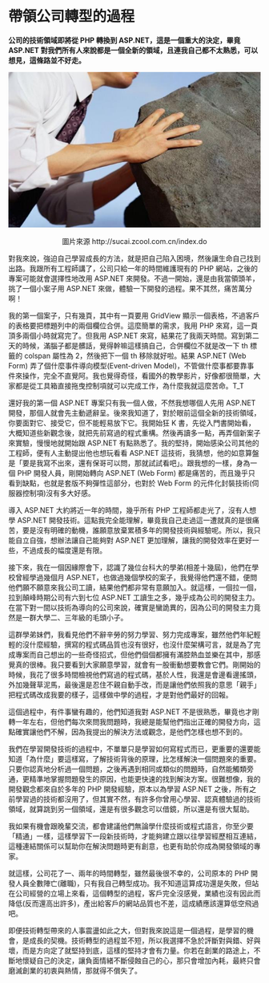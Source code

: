 # 帶領公司轉型的過程

**公司的技術領域即將從 PHP 轉換到 ASP.NET，這是一個重大的決定，畢竟 ASP.NET 對我們所有人來說都是一個全新的領域，且連我自己都不太熟悉，可以想見，這條路並不好走。**

<p align="center"><img src="images/D1C76ACE-F997-0A3C-FC4D-63189938F4EA.jpg@700w_0e_1l.jpg"/></p>
<p align="center">圖片來源 http://sucai.zcool.com.cn/index.do

對我來說，強迫自己學習成長的方法，就是把自己陷入困境，然後讓生命自己找到出路。我跟所有工程師講了，公司只給一年的時間維護現有的 PHP 網站，之後的專案可能就會選擇性地改用 ASP.NET 來開發。不過一開始，還是由我當領頭羊，挑了一個小案子用 ASP.NET 來做，體驗一下開發的過程。果不其然，痛苦萬分啊！

我的第一個案子，只有幾頁，其中有一頁要用 GridView 顯示一個表格，不過客戶的表格要把標題列中的兩個欄位合併。這麼簡單的需求，我用 PHP 來寫，這一頁頂多兩個小時就寫完了。但我用 ASP.NET 來寫，結果花了我兩天時間。寫到第二天的時候，滿腦子都是髒話，覺得幹嘛這樣搞自己，合併欄位不就是改一下 th 標籤的 colspan 屬性為 2，然後把下一個 th 移除就好啦。結果 ASP.NET (Web Form) 弄了個什麼事件導向模型(Event-driven Model)，不管做什麼事都要靠事件來操作，完全不直覺阿。我也覺得奇怪，看國外的教學影片，好像都很簡單，大家都是從工具箱直接拖曳控制項就可以完成工作，為什麼我就這麼苦命。T_T

還好我的第一個 ASP.NET 專案只有我一個人做，不然我想哪個人先用 ASP.NET 開發，那個人就會先主動遞辭呈。後來我知道了，對於眼前這個全新的技術領域，你要面對它、接受它，但不能輕易放下它。我開始狂 K 書，先從入門書開始看，大概知道些新觀念後，就把先前寫過的程式重構。然後再讀多一點，再弄個新案子來實驗，慢慢地就開始跟 ASP.NET 有點熟悉了。我的堅持，開始感染公司其他的工程師，便有人主動提出他也想玩看看 ASP.NET 這技術，我猜想，他的如意算盤是「要是我寫不出來，還有保哥可以問，那就試試看吧」。跟我想的一樣，身為一個 PHP 開發人員，剛開始轉向 ASP.NET (Web Form) 都是痛苦的，而且幾乎只看到缺點，也就是套版不夠彈性這部分，也對於 Web Form 的元件化封裝技術(伺服器控制項)沒有多大好感。

導入 ASP.NET 大約將近一年的時間，幾乎所有 PHP 工程師都走光了，沒有人想學 ASP.NET 開發技術。這點我完全能理解，畢竟我自己走過這一遭就真的是很痛苦，要是沒有明確的動機，誰願意放棄累積多年的開發技術與經驗呢。所以，我只能自立自強，想辦法讓自己能夠對 ASP.NET 更加理解，讓我的開發效率在更好一些，不過成長的幅度還是有限。

接下來，我在一個因緣際會下，認識了幾位台科大的學弟(相差十幾屆)，他們在學校曾經學過幾個月 ASP.NET，也做過幾個學校的案子，我覺得他們還不錯，便問他們願不願意來我公司工讀，結果他們都非常有意願加入。就這樣，一個拉一個，拉到顛峰時期公司有六到七位 ASP.NET 工讀生之多，幾乎成為公司的開發主力。在當下對一間以技術為導向的公司來說，確實是蠻詭異的，因為公司的開發主力竟然是一群大學二、三年級的毛頭小子。

這群學弟妹們，我看見他們不辭辛勞的努力學習、努力完成專案，雖然他們年紀輕輕的沒什麼經驗，撰寫的程式碼品質也沒有很好，也沒什麼架構可言，就是為了完成專案而自己想出的一些奇怪招式，但他們個個都擁有滿腔熱血並樂在其中，那感覺真的很棒。我只要看到大家願意學習，就會有一股衝動想要教會它們。剛開始的時候，我花了很多時間檢視他們寫過的程式碼，基於人性，我還是會邊看邊搖頭，外加幾聲草泥馬，最後還是忍住不親自動手改，而是讓他們依照我的意思「親手」把程式碼改成我要的樣子，這樣做中學的過程，才是對他們最好的回報。

這個過程中，有件事蠻有趣的，他們知道我對 ASP.NET 不是很熟悉，畢竟也才剛轉一年左右，但他們每次來問我問題時，我總是能幫他們指出正確的開發方向，這點確實讓他們不解，因為我提出的解決方法或觀念，是他們怎樣也想不到的。

我們在學習開發技術的過程中，不單單只是學習如何寫程式而已，更重要的還要能知道「為什麼」要這樣寫，了解技術背後的原理，比怎樣解決一個問題來的重要。只要你認真地分析過一個問題，之後再遇到相同或類似的問題時，自然能觸類旁通，更精準地掌握問題發生的原因，也能更快速的找到解決方案。很難想像，我的開發觀念都來自於多年的 PHP 開發經驗，原本以為學習 ASP.NET 之後，所有之前學習過的技術都沒用了，但其實不然，有許多你曾用心學習、認真體驗過的技術領域，就算跳到另一個領域，還是有很多觀念可以借鏡，所以還是有很大幫助。

我如果有機會跟晚輩交流，都會建議他們無論學什麼技術或程式語言，你至少要「精通」一樣，這樣學習下一段新技術時，才能夠建立跟以往學習經歷相互連結，這種連結關係可以幫助你在解決問題時更有創意，也更有助於你成為開發領域的專家。

就這樣，公司花了一、兩年的時間轉型，雖然最後很不幸的，公司原本的 PHP 開發人員全數陣亡(離職)，只有我自己轉型成功。我不知道這算成功還是失敗，但站在公司經營的立場上來看，這個轉型的過程，客戶完全沒感覺，業績也沒有因此而降低(反而還高出許多)，產出給客戶的網站品質也不差，這成績應該還算低空飛過吧。

即便技術轉型帶來的人事震盪如此之大，但對我來說這是一個過程，是學習的機會，是成長的契機。技術轉型的過程並不短，所以我選擇不急於評斷對與錯、好與壞，而是方向定了就堅持到底，這樣的堅持才會有力量。你若在創業的路途上，不斷地懷疑自己的決定，讓負面情緒不斷侵蝕自己的心，那只會增加內耗，最終只會磨滅創業的初衷與熱情，那就得不償失了。
